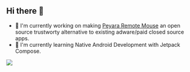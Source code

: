 ## Hi there 👋

- 🔭 I'm currently working on making [Peyara Remote Mouse](https://github.com/ayonshafiul/peyara-mouse-client) an open source trustworty alternative to existing adware/paid closed source apps.
- 🌱 I'm currently learning Native Android Development with Jetpack Compose.

![](https://komarev.com/ghpvc/?username=ayonshafiul)
